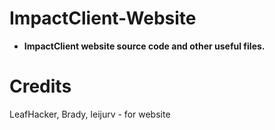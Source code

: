 # ImpactClient-Website 

+ **ImpactClient website source code and other useful files.**

# Credits
LeafHacker, Brady, leijurv - for website
